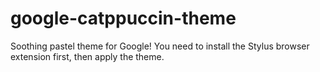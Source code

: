 # google-catppuccin-theme
Soothing pastel theme for Google!
You need to install the Stylus browser extension first, then apply the theme.
